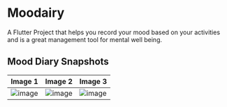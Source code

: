 # Moodairy

A Flutter Project that helps you record your mood based on your activities and is a great management tool for mental well being.

## Mood Diary Snapshots

Image 1        | Image 2         | Image 3
:-------------:|:---------------:|:-------------
![image](https://drive.google.com/uc?export=view&id=1KSWvz8X1pPOBNmTbexgclF9bNSoEz_mm)  |  ![image](https://drive.google.com/uc?export=view&id=1LlX0SGqv0L7IHEh6vVyfae23Kgw2uSRr)  |  ![image](https://drive.google.com/uc?export=view&id=1lq9zd_epwOIFlhbuekA5mXG04aevkQz4)


